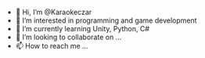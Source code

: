 - 👋 Hi, I’m @Karaokeczar
- 👀 I’m interested in programming and game development
- 🌱 I’m currently learning Unity, Python, C#
- 💞️ I’m looking to collaborate on ...
- 📫 How to reach me ...

<!---
Karaokeczar/Karaokeczar is a ✨ special ✨ repository because its `README.md` (this file) appears on your GitHub profile.
You can click the Preview link to take a look at your changes.
--->
